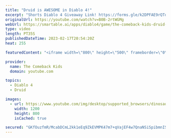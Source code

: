 ```yaml
---
title: "Druid is AWESOME in Diablo 4!"
excerpt: "Shorts Diablo 4 Giveaway Link! https://forms.gle/k2DPFAE9rQTo1Yzt7."
originalUrl: https://youtube.com/watch?v=B0B-2rtWGMg
webUrl: https://smartable.ai/apps/diablo4/game/the-comeback-kids-druid-is-awesome-in-diablo-4/
type: video
length: PT35S
publishedDateTime: 2023-02-17T20:54:20Z
heat: 255

featuredContent: "<iframe width=\"800\" height=\"500\" frameborder=\"0\" src=\"https://www.youtube.com/embed/B0B-2rtWGMg\" allow=\"accelerometer; autoplay; encrypted-media; gyroscope; picture-in-picture\" allowfullscreen></iframe>"

provider:
  name: The Comeback Kids
  domain: youtube.com

topics:
  - Diablo 4
  - Druid

images:
  - url: https://www.youtube.com/img/desktop/supported_browsers/dinosaur.png
    width: 1200
    height: 800
    isCached: true

secured: "GKfOuzfmR/McabDCmL2kk1eEq9ZkEVMPK47m7+qVajEF4w7QnaNSiSpibmnISibU+rj4UB1BVXxXmWSAcjYEB1JCQPeeGmkZ24C/ILXuavPAXfvaGfUCX+EYWViq1i/zJ+fV7VtjrlxfkCc925Y/XiCx4CWXuGEFPxWCl0ZZASzT4rFn13okszspbUyrqAHH2UFtx5wF47YG+lC0soj6UmlxhdLXlKDB1Wqb3NryPoerljlgf5g9Q68gIGTX7ERhmuDEA4Q/HPaBmQE2m5wOm9jyfS04PfiFbb+C7fiyva7d8fHWbJVh0MLg2VLqZdnsv7APbomJUmRcdVBlsQhx64XebYd0dad+fW5VXN9NN+o8iBp+bd53j93cBAW+Jx31PQdm+5eUDRx7ERTxKuxhMQB4NyNSe8m3Bv+QTqiX58YuTLvBTTG9VrUJNU3omp1k;QS9f1tpzF9XrCgaT/lCJPw=="
---
```


